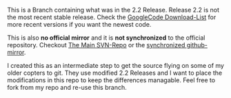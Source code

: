 This is a Branch containing what was in the 2.2 Release.
Release 2.2 is not the most recent stable release. Check the [GoogleCode Download-List](https://code.google.com/p/multiwii/downloads/list) for more recent versions if you want the newest code.

This is also **no official mirror** and it is **not synchronized** to the official repository.
Checkout [The Main SVN-Repo](https://code.google.com/p/multiwii/source/browse/) or the [synchronized github-mirror](https://github.com/multiwii/multiwii-firmware).

I created this as an intermediate step to get the source flying on some of my older copters to git. They use modified 2.2 Releases and I want to place the modifications in this repo to keep the differences managable.
Feel free to fork from my repo and re-use this branch.
